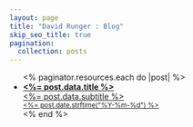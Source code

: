 ```yaml
---
layout: page
title: "David Runger : Blog"
skip_seo_title: true
pagination:
  collection: posts
---
```


<ul class="posts-ul">
  <% paginator.resources.each do |post| %>
    <li class="posts-list-item">
      <a class="width-max-content" href="<%= post.relative_url %>">
        <div><b><%= post.data.title %></b></div>
        <div class="posts-li-subtitle"><%= post.data.subtitle %></div>
        <div class="posts-li-date"><small><%= post.date.strftime("%Y-%m-%d") %></small></div>
      </a>
    </li>
  <% end %>
</ul>
